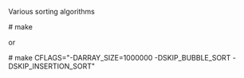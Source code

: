 Various sorting algorithms

\# make

or

\# make CFLAGS="-DARRAY_SIZE=1000000 -DSKIP_BUBBLE_SORT -DSKIP_INSERTION_SORT"
